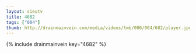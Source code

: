 ```yaml
--- 
layout: sieutv
title: 4682
tags: ["004"]
thumb: http://drainmainvein.com/media/videos/tmb/000/004/682/player.jpg
---
```

{% include drainmainvein key="4682" %} 
